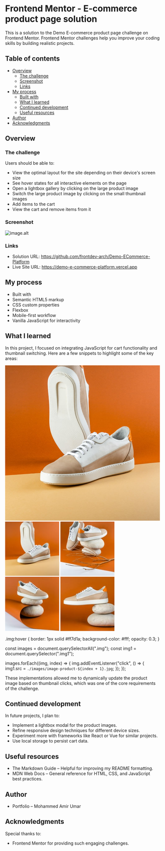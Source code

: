 # Frontend Mentor - E-commerce product page solution
This is a solution to the Demo E-commerce product page challenge on Frontend Mentor. Frontend Mentor challenges help you improve your coding skills by building realistic projects.

## Table of contents

- [Overview](#overview)
  - [The challenge](#the-challenge)
  - [Screenshot](#screenshot)
  - [Links](#links)
- [My process](#my-process)
  - [Built with](#built-with)
  - [What I learned](#what-i-learned)
  - [Continued development](#continued-development)
  - [Useful resources](#useful-resources)
- [Author](#author)
- [Acknowledgments](#acknowledgments)

## Overview

### The challenge

Users should be able to:

- View the optimal layout for the site depending on their device's screen size
- See hover states for all interactive elements on the page
- Open a lightbox gallery by clicking on the large product image
- Switch the large product image by clicking on the small thumbnail images
- Add items to the cart
- View the cart and remove items from it

### Screenshot
![image.alt](./screenshot.jpg)


### Links

- Solution URL: https://github.com/frontdev-arch/Demo-ECommerce-Platform
- Live Site URL: https://demo-e-commerce-platform.vercel.app 


## My process

- Built with
- Semantic HTML5 markup
- CSS custom properties
- Flexbox
- Mobile-first workflow
- Vanilla JavaScript for interactivity


## What I learned

In this project, I focused on integrating JavaScript for cart functionality and thumbnail switching. Here are a few snippets to highlight some of the key areas:

<!-- HTML snippet: The product display and thumbnail gallery -->
<div class="image-container">
  <img src="./images/image-product-1.jpg" class="img1" alt="Product Image" />
  <div class="image-thumbnail">
    <img class="img" src="./images/image-product-1-thumbnail.jpg" alt="Thumbnail 1" />
    <img class="img" src="./images/image-product-2-thumbnail.jpg" alt="Thumbnail 2" />
    <img class="img" src="./images/image-product-3-thumbnail.jpg" alt="Thumbnail 3" />
    <img class="img" src="./images/image-product-4-thumbnail.jpg" alt="Thumbnail 4" />
  </div>
</div>

<!-- CSS snippet: Hover effect on thumbnails -->
.img:hover {
  border: 1px solid #ff7d1a;
  background-color: #fff;
  opacity: 0.3;
}

<!-- JS snippet: Switching main product image -->
const images = document.querySelectorAll(".img");
const img1 = document.querySelector(".img1");

images.forEach((img, index) => {
  img.addEventListener("click", () => {
    img1.src = `./images/image-product-${index + 1}.jpg`;
  });
});

These implementations allowed me to dynamically update the product image based on thumbnail clicks, which was one of the core requirements of the challenge.

## Continued development

In future projects, I plan to:

- Implement a lightbox modal for the product images.
- Refine responsive design techniques for different device sizes.
- Experiment more with frameworks like React or Vue for similar projects.
- Use local storage to persist cart data.


## Useful resources

- The Markdown Guide – Helpful for improving my README formatting.
- MDN Web Docs – General reference for HTML, CSS, and JavaScript best practices.


## Author

- Portfolio – Mohammed Amir Umar


## Acknowledgments

Special thanks to:

- Frontend Mentor for providing such engaging challenges.
